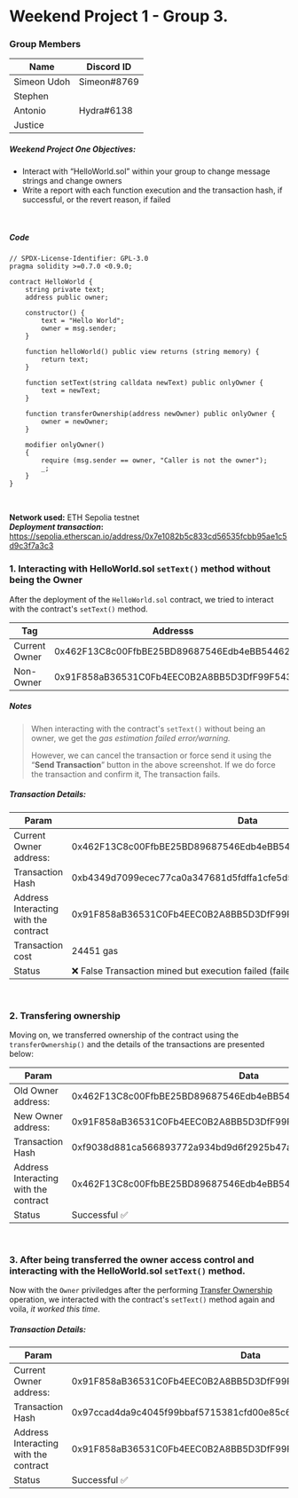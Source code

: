 # Weekend Project 1 - Group 3.

### Group Members
| Name      | Discord ID |
| --------- | -----------|
| Simeon Udoh | Simeon#8769 |
|Stephen| |
| Antonio | Hydra#6138 |
|Justice||

##### Weekend Project One Objectives:

- Interact with “HelloWorld.sol” within your group to change message strings and change owners
- Write a report with each function execution and the transaction hash, if successful, or the revert reason, if failed

<br>

##### Code
``` solidity
// SPDX-License-Identifier: GPL-3.0
pragma solidity >=0.7.0 <0.9.0;

contract HelloWorld {
    string private text;
    address public owner;

    constructor() {
        text = "Hello World";
        owner = msg.sender;
    }

    function helloWorld() public view returns (string memory) {
        return text;
    }

    function setText(string calldata newText) public onlyOwner {
        text = newText;
    }

    function transferOwnership(address newOwner) public onlyOwner {
        owner = newOwner;
    }

    modifier onlyOwner()
    {
        require (msg.sender == owner, "Caller is not the owner");
        _;
    }
}
```

<br>


**Network used:** ETH Sepolia testnet<br>
***Deployment transaction*:** https://sepolia.etherscan.io/address/0x7e1082b5c833cd56535fcbb95ae1c5d9c3f7a3c3

### 1.  Interacting with HelloWorld.sol `setText()` method without being the Owner

After the deployment of the `HelloWorld.sol` contract, we tried to interact with the contract's `setText()` method. 

| Tag |  Addresss |
| ---- |  ------------- |
| Current Owner | 0x462F13C8c00FfbBE25BD89687546Edb4eBB54462 |
| Non-Owner | 0x91F858aB36531C0Fb4EEC0B2A8BB5D3DfF99F543 |

##### Notes
>When interacting with the contract's `setText()` without being an owner, we get the *gas estimation failed error/warning.*
>
>However, we can cancel the transaction or force send it using the “**Send Transaction**” button in the above screenshot. If we do force the transaction and confirm it, The transaction fails. 



##### Transaction Details: 
| Param | Data
| ---------------------- | ---------------|
| Current Owner address: | 0x462F13C8c00FfbBE25BD89687546Edb4eBB54462 |
| Transaction Hash  |  0xb4349d7099ecec77ca0a347681d5fdffa1cfe5d54bdec51fb2a1953bc3b21c43 |
| Address Interacting with the contract |  0x91F858aB36531C0Fb4EEC0B2A8BB5D3DfF99F543 |
| Transaction cost | 24451 gas |
| Status | ❌ False Transaction mined but execution failed (failed tx). | 

<br>

### 2.  Transfering ownership

Moving on, we transferred ownership of the contract using the `transferOwnership()` and the details of the transactions are presented below: 

| Param | Data
| ---------------------- | ---------------|
| Old Owner address: | 0x462F13C8c00FfbBE25BD89687546Edb4eBB54462 |
| New Owner address: | 0x91F858aB36531C0Fb4EEC0B2A8BB5D3DfF99F543 |
| Transaction Hash  |  0xf9038d881ca566893772a934bd9d6f2925b47a0e9d7fc6af7ca2a030aa0f2dad |
| Address Interacting with the contract |  0x462F13C8c00FfbBE25BD89687546Edb4eBB54462 |
| Status | Successful ✅ |
 
<br>

### 3. After being transferred the owner access control and interacting with the HelloWorld.sol `setText()`  method. 

Now with the `Owner` priviledges after the performing [Transfer Ownership](#2-transfering-ownership) operation, we interacted with the contract's `setText()` method again and voila, *it worked this time*.


##### Transaction Details: 
| Param | Data
| ---------------------- | ---------------|
| Current Owner address: | 0x91F858aB36531C0Fb4EEC0B2A8BB5D3DfF99F543 |
| Transaction Hash  |  0x97ccad4da9c4045f99bbaf5715381cfd00e85c6a8411bdbec461cb4ead887943 |
| Address Interacting with the contract |  0x91F858aB36531C0Fb4EEC0B2A8BB5D3DfF99F543 |
| Status | Successful ✅ | 



